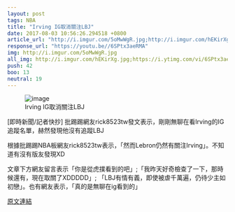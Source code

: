 ```yaml
---
layout: post
tags: NBA
title: "Irving IG取消關注LBJ"
date: 2017-08-03 10:56:26.294518 +0800
article_url: "http://i.imgur.com/5oMwWgR.jpg;http://i.imgur.com/hEKirXg.jpg"
response_url: "https://youtu.be//6SPtx3aeRMA"
img: http://i.imgur.com/5oMwWgR.jpg
all_img: http://i.imgur.com/hEKirXg.jpg;https://i.ytimg.com/vi/6SPtx3aeRMA/hqdefault.jpg
push: 42
boo: 13
neutral: 19
---
```


<figure>
<img src="http://i.imgur.com/5oMwWgR.jpg" alt="image">
<figcaption>
Irving IG取消關注LBJ
</figcaption>
</figure>



[即時新聞/記者快抄] 批踢踢網友rick8523tw發文表示，剛剛無聊在看Irving的IG追蹤名單，赫然發現他沒有追蹤LBJ

根據批踢踢NBA板網友rick8523tw表示，「然而Lebron仍然有關注Irving」。不知道有沒有版友發現XD

文章下方網友留言表示「你是從虎撲看到的吧」;「我昨天好奇檢查了一下，那時候還有，現在取關了XDDDDD」; 「LBJ有情有義，即使被虐千萬遍，仍待少主如初戀」。也有網友表示，「真的是無聊在ig看到的」

<a href = "https://www.ptt.cc/bbs/NBA/M.1500998052.A.F23.html">原文連結</a>

